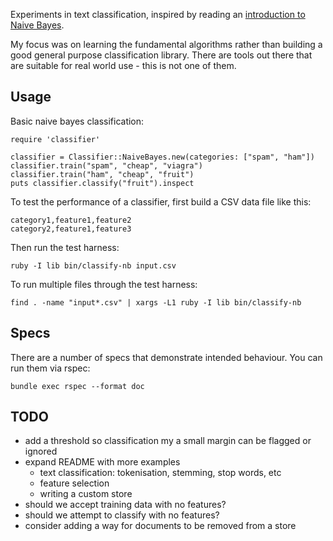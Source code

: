 Experiments in text classification, inspired by reading an [introduction to
Naive Bayes](https://monkeylearn.com/blog/practical-explanation-naive-bayes-classifier/).

My focus was on learning the fundamental algorithms rather than building a good
general purpose classification library. There are tools out there that are
suitable for real world use - this is not one of them.

## Usage

Basic naive bayes classification:

    require 'classifier'

    classifier = Classifier::NaiveBayes.new(categories: ["spam", "ham"])
    classifier.train("spam", "cheap", "viagra")
    classifier.train("ham", "cheap", "fruit")
    puts classifier.classify("fruit").inspect

To test the performance of a classifier, first build a CSV data file like this:

    category1,feature1,feature2
    category2,feature1,feature3

Then run the test harness:

    ruby -I lib bin/classify-nb input.csv

To run multiple files through the test harness:

    find . -name "input*.csv" | xargs -L1 ruby -I lib bin/classify-nb

## Specs

There are a number of specs that demonstrate intended behaviour. You can run them via rspec:

    bundle exec rspec --format doc

## TODO

* add a threshold so classification my a small margin can be flagged or ignored
* expand README with more examples
  * text classification: tokenisation, stemming, stop words, etc
  * feature selection
  * writing a custom store
* should we accept training data with no features?
* should we attempt to classify with no features?
* consider adding a way for documents to be removed from a store
